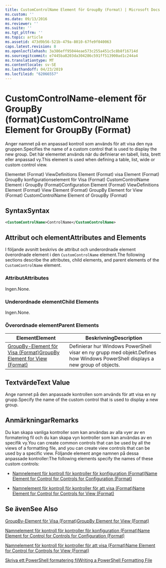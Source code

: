 ```yaml
---
title: CustomControlName Element för GroupBy (Format) | Microsoft Docs
ms.custom: ''
ms.date: 09/13/2016
ms.reviewer: ''
ms.suite: ''
ms.tgt_pltfrm: ''
ms.topic: article
ms.assetid: 473d9b56-521b-479a-8010-67fe9f040063
caps.latest.revision: 8
ms.openlocfilehash: 3a386eff95044eae573c255a451c5c8b8f16714d
ms.sourcegitcommit: e7445ba8203da304286c591ff513900ad1c244a4
ms.translationtype: MT
ms.contentlocale: sv-SE
ms.lasthandoff: 04/23/2019
ms.locfileid: "62066557"
---
```

# <a name="customcontrolname-element-for-groupby-format"></a><span data-ttu-id="1e9ef-102">CustomControlName-element för GroupBy (format)</span><span class="sxs-lookup"><span data-stu-id="1e9ef-102">CustomControlName Element for GroupBy (Format)</span></span>

<span data-ttu-id="1e9ef-103">Anger namnet på en anpassad kontroll som används för att visa den nya gruppen.</span><span class="sxs-lookup"><span data-stu-id="1e9ef-103">Specifies the name of a custom control that is used to display the new group.</span></span> <span data-ttu-id="1e9ef-104">Det här elementet används när du definierar en tabell, lista, brett eller anpassad vy.</span><span class="sxs-lookup"><span data-stu-id="1e9ef-104">This element is used when defining a table, list, wide or custom control view.</span></span>

<span data-ttu-id="1e9ef-105">Elementet (Format) ViewDefinitions Element (Format) visa Element (Format) GroupBy konfigurationselement för Visa (Format) CustomControlName Element i GroupBy (Format)</span><span class="sxs-lookup"><span data-stu-id="1e9ef-105">Configuration Element (Format) ViewDefinitions Element (Format) View Element (Format) GroupBy Element for View (Format) CustomControlName Element of GroupBy (Format)</span></span>

## <a name="syntax"></a><span data-ttu-id="1e9ef-106">Syntax</span><span class="sxs-lookup"><span data-stu-id="1e9ef-106">Syntax</span></span>

```xml
<CustomControlName>ControlName</CustomControlName>
```

## <a name="attributes-and-elements"></a><span data-ttu-id="1e9ef-107">Attribut och element</span><span class="sxs-lookup"><span data-stu-id="1e9ef-107">Attributes and Elements</span></span>

<span data-ttu-id="1e9ef-108">I följande avsnitt beskrivs de attribut och underordnade element överordnade element i den `CustomControlName` element.</span><span class="sxs-lookup"><span data-stu-id="1e9ef-108">The following sections describe the attributes, child elements, and parent elements of the `CustomControlName` element.</span></span>

### <a name="attributes"></a><span data-ttu-id="1e9ef-109">Attribut</span><span class="sxs-lookup"><span data-stu-id="1e9ef-109">Attributes</span></span>

<span data-ttu-id="1e9ef-110">Ingen.</span><span class="sxs-lookup"><span data-stu-id="1e9ef-110">None.</span></span>

### <a name="child-elements"></a><span data-ttu-id="1e9ef-111">Underordnade element</span><span class="sxs-lookup"><span data-stu-id="1e9ef-111">Child Elements</span></span>

<span data-ttu-id="1e9ef-112">Ingen.</span><span class="sxs-lookup"><span data-stu-id="1e9ef-112">None.</span></span>

### <a name="parent-elements"></a><span data-ttu-id="1e9ef-113">Överordnade element</span><span class="sxs-lookup"><span data-stu-id="1e9ef-113">Parent Elements</span></span>

|<span data-ttu-id="1e9ef-114">Element</span><span class="sxs-lookup"><span data-stu-id="1e9ef-114">Element</span></span>|<span data-ttu-id="1e9ef-115">Beskrivning</span><span class="sxs-lookup"><span data-stu-id="1e9ef-115">Description</span></span>|
|-------------|-----------------|
|[<span data-ttu-id="1e9ef-116">GroupBy-Element för Visa (Format)</span><span class="sxs-lookup"><span data-stu-id="1e9ef-116">GroupBy Element for View (Format)</span></span>](./groupby-element-for-view-format.md)|<span data-ttu-id="1e9ef-117">Definierar hur Windows PowerShell visar en ny grupp med objekt.</span><span class="sxs-lookup"><span data-stu-id="1e9ef-117">Defines how Windows PowerShell displays a new group of objects.</span></span>|

## <a name="text-value"></a><span data-ttu-id="1e9ef-118">Textvärde</span><span class="sxs-lookup"><span data-stu-id="1e9ef-118">Text Value</span></span>

<span data-ttu-id="1e9ef-119">Ange namnet på den anpassade kontrollen som används för att visa en ny grupp.</span><span class="sxs-lookup"><span data-stu-id="1e9ef-119">Specify the name of the custom control that is used to display a new group.</span></span>

## <a name="remarks"></a><span data-ttu-id="1e9ef-120">Anmärkningar</span><span class="sxs-lookup"><span data-stu-id="1e9ef-120">Remarks</span></span>

<span data-ttu-id="1e9ef-121">Du kan skapa vanliga kontroller som kan användas av alla vyer av en formatering fil och du kan skapa vyn kontroller som kan användas av en specifik vy.</span><span class="sxs-lookup"><span data-stu-id="1e9ef-121">You can create common controls that can be used by all the views of a formatting file, and you can create view controls that can be used by a specific view.</span></span> <span data-ttu-id="1e9ef-122">Följande element ange namnen på dessa anpassade kontroller:</span><span class="sxs-lookup"><span data-stu-id="1e9ef-122">The following elements specify the names of these custom controls:</span></span>

- [<span data-ttu-id="1e9ef-123">Namnelement för kontroll för kontroller för konfiguration (Format)</span><span class="sxs-lookup"><span data-stu-id="1e9ef-123">Name Element for Control for Controls for Configuration (Format)</span></span>](./name-element-for-control-for-controls-for-configuration-format.md)

- [<span data-ttu-id="1e9ef-124">Namnelement för kontroll för kontroller för att visa (Format)</span><span class="sxs-lookup"><span data-stu-id="1e9ef-124">Name Element for Control for Controls for View (Format)</span></span>](./name-element-for-control-for-controls-for-view-format.md)

## <a name="see-also"></a><span data-ttu-id="1e9ef-125">Se även</span><span class="sxs-lookup"><span data-stu-id="1e9ef-125">See Also</span></span>

[<span data-ttu-id="1e9ef-126">GroupBy-Element för Visa (Format)</span><span class="sxs-lookup"><span data-stu-id="1e9ef-126">GroupBy Element for View (Format)</span></span>](./groupby-element-for-view-format.md)

[<span data-ttu-id="1e9ef-127">Namnelement för kontroll för kontroller för konfiguration (Format)</span><span class="sxs-lookup"><span data-stu-id="1e9ef-127">Name Element for Control for Controls for Configuration (Format)</span></span>](./name-element-for-control-for-controls-for-configuration-format.md)

[<span data-ttu-id="1e9ef-128">Namnelement för kontroll för kontroller för att visa (Format)</span><span class="sxs-lookup"><span data-stu-id="1e9ef-128">Name Element for Control for Controls for View (Format)</span></span>](./name-element-for-control-for-controls-for-view-format.md)

[<span data-ttu-id="1e9ef-129">Skriva ett PowerShell formatering fil</span><span class="sxs-lookup"><span data-stu-id="1e9ef-129">Writing a PowerShell Formatting File</span></span>](./writing-a-powershell-formatting-file.md)
